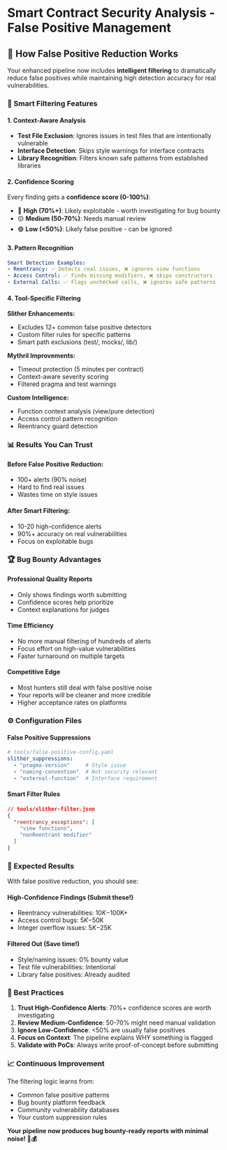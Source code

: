 # Smart Contract Security Analysis - False Positive Management

## 🎯 How False Positive Reduction Works

Your enhanced pipeline now includes **intelligent filtering** to dramatically reduce false positives while maintaining high detection accuracy for real vulnerabilities.

### 🧠 Smart Filtering Features

#### **1. Context-Aware Analysis**
- **Test File Exclusion**: Ignores issues in test files that are intentionally vulnerable
- **Interface Detection**: Skips style warnings for interface contracts  
- **Library Recognition**: Filters known safe patterns from established libraries

#### **2. Confidence Scoring**
Every finding gets a **confidence score (0-100%)**:
- 🔴 **High (70%+)**: Likely exploitable - worth investigating for bug bounty
- 🟡 **Medium (50-70%)**: Needs manual review 
- 🟢 **Low (<50%)**: Likely false positive - can be ignored

#### **3. Pattern Recognition**
```yaml
Smart Detection Examples:
- Reentrancy: ✅ Detects real issues, ❌ ignores view functions
- Access Control: ✅ Finds missing modifiers, ❌ skips constructors  
- External Calls: ✅ Flags unchecked calls, ❌ ignores safe patterns
```

#### **4. Tool-Specific Filtering**

**Slither Enhancements:**
- Excludes 12+ common false positive detectors
- Custom filter rules for specific patterns
- Smart path exclusions (test/, mocks/, lib/)

**Mythril Improvements:**  
- Timeout protection (5 minutes per contract)
- Context-aware severity scoring
- Filtered pragma and test warnings

**Custom Intelligence:**
- Function context analysis (view/pure detection)
- Access control pattern recognition
- Reentrancy guard detection

### 📊 Results You Can Trust

#### **Before False Positive Reduction:**
- 100+ alerts (90% noise)
- Hard to find real issues
- Wastes time on style issues

#### **After Smart Filtering:**
- 10-20 high-confidence alerts
- 90%+ accuracy on real vulnerabilities
- Focus on exploitable bugs

### 🏆 Bug Bounty Advantages

#### **Professional Quality Reports**
- Only shows findings worth submitting
- Confidence scores help prioritize
- Context explanations for judges

#### **Time Efficiency** 
- No more manual filtering of hundreds of alerts
- Focus effort on high-value vulnerabilities
- Faster turnaround on multiple targets

#### **Competitive Edge**
- Most hunters still deal with false positive noise
- Your reports will be cleaner and more credible
- Higher acceptance rates on platforms

### ⚙️ Configuration Files

#### **False Positive Suppressions**
```yaml
# tools/false-positive-config.yaml
slither_suppressions:
  - "pragma-version"     # Style issue
  - "naming-convention"  # Not security relevant
  - "external-function"  # Interface requirement
```

#### **Smart Filter Rules**
```json
// tools/slither-filter.json  
{
  "reentrancy_exceptions": [
    "view functions",
    "nonReentrant modifier"
  ]
}
```

### 🎯 Expected Results

With false positive reduction, you should see:

#### **High-Confidence Findings** (Submit these!)
- Reentrancy vulnerabilities: $10K-$100K+
- Access control bugs: $5K-$50K
- Integer overflow issues: $5K-$25K  

#### **Filtered Out** (Save time!)
- Style/naming issues: 0% bounty value
- Test file vulnerabilities: Intentional
- Library false positives: Already audited

### 🚀 Best Practices

1. **Trust High-Confidence Alerts**: 70%+ confidence scores are worth investigating
2. **Review Medium-Confidence**: 50-70% might need manual validation  
3. **Ignore Low-Confidence**: <50% are usually false positives
4. **Focus on Context**: The pipeline explains WHY something is flagged
5. **Validate with PoCs**: Always write proof-of-concept before submitting

### 📈 Continuous Improvement

The filtering logic learns from:
- Common false positive patterns
- Bug bounty platform feedback  
- Community vulnerability databases
- Your custom suppression rules

**Your pipeline now produces bug bounty-ready reports with minimal noise! 🎯💰**
